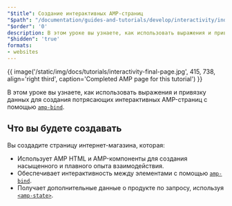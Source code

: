 ```yaml
---
"$title": Создание интерактивных AMP-страниц
"$path": "/documentation/guides-and-tutorials/develop/interactivity/index.html"
"$order": '0'
description: В этом уроке вы узнаете, как использовать выражения и привязку данных для создания удивительных интерактивных AMP-страниц с помощью amp-bind ...
"$hidden": 'true'
formats:
- websites
---
```


{{ image('/static/img/docs/tutorials/interactivity-final-page.jpg', 415, 738, align='right third', caption='Completed AMP page for this tutorial') }}

В этом уроке вы узнаете, как использовать выражения и привязку данных для создания потрясающих интерактивных AMP-страниц с помощью [`amp-bind`](../../../../documentation/components/reference/amp-bind.md).

## Что вы будете создавать

Вы создадите страницу интернет-магазина, которая:

- Использует AMP HTML и AMP-компоненты для создания насыщенного и плавного опыта взаимодействия.
- Обеспечивает интерактивность между элементами с помощью [`amp-bind`](../../../../documentation/components/reference/amp-bind.md).
- Получает дополнительные данные о продукте по запросу, используя [`<amp-state>`](../../../../documentation/components/reference/amp-bind.md#state).
